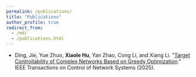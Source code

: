 ```yaml
---
permalink: /publications/
title: "Publications"
author_profile: true
redirect_from: 
  - /md/
  - /publications.html
---
```


- Ding, Jie, Yue Zhuo, **Xiaole Hu**, Yan Zhao, Cong Li, and Xiang Li. "[Target Controllability of Complex Networks Based on Greedy Optimization](https://ieeexplore.ieee.org/abstract/document/11066242)." IEEE Transactions on Control of Network Systems (2025).
